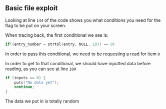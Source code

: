 ## Basic file exploit

Looking at line `144` of the code shows you what conditions you need for the flag to be put on your screen.

When tracing back, the first conditional we see is:
```c
if((entry_number = strtol(entry, NULL, 10)) == 0)
```
In order to pass this conditional, we need to be requesting a read for item `0`

In order to get to that conditional, we should have inputted data before reading, as you can see at line `180`
```c
if (inputs == 0) {
    puts("No data yet");
    continue;
}
```

The data we put in is totally random